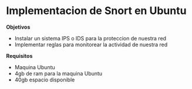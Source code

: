 Implementacion de Snort en Ubuntu
=================================

**Objetivos**
* Instalar un sistema IPS o IDS para la proteccion de nuestra red
* Implementar reglas para monitorear la actividad de nuestra red

**Requisitos**
* Maquina Ubuntu
* 4gb de ram para la maquina Ubuntu
* 40gb espacio disponible
